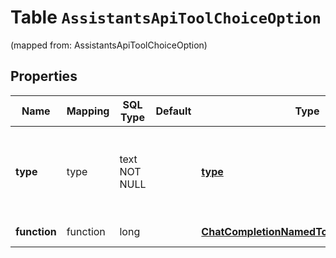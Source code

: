 
# Table `AssistantsApiToolChoiceOption`
(mapped from: AssistantsApiToolChoiceOption)

## Properties
Name | Mapping | SQL Type | Default | Type | Description | Notes
---- | ------- | -------- | ------- | ---- | ----------- | -----
**type** | type | text NOT NULL |  | [**type**](#Type) | The type of the tool. If type is &#x60;function&#x60;, the function name must be set | 
**function** | function | long |  | [**ChatCompletionNamedToolChoiceFunction**](ChatCompletionNamedToolChoiceFunction.md) |  |  [optional] [foreignkey]




